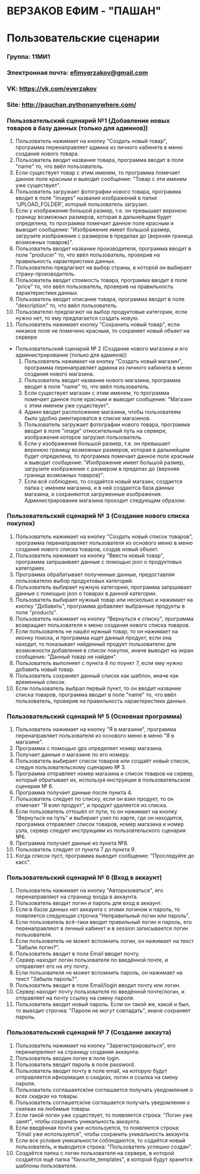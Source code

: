 # ВЕРЗАКОВ ЕФИМ - "ПАШАН"
# Пользовательские сценарии

### Группа: 11МИ1
### Электронная почта: efimverzakov@gmail.com
### VK: https://vk.com/everzakov
### Site: http://pauchan.pythonanywhere.com/



### Пользовательский сценарий №1 (Добавление новых товаров в базу данных (только для админов))
   
   1. Пользователь нажимает на кнопку "Создать новый товар", программа перенаправляет админа из личного кабинета в меню создания нового товара.
   2. Пользователь вводит название товара, программа вводит в поле "name" то, что ввёл пользователь.
   3. Если существует товар с этим именем, то программа помечает данное поле красным и выводит сообщение: "Товар с эти именем уже существует".
   4. Пользователь загружает фотографии нового товара, программа вводит в поле "images" названия изображений в папке 'UPLOAD_FOLDER', который пользователь загрузил.
   5. Если у изображения большой размер, т.е. он превышает верхнюю границу возможных размеров, которая в дальнейщем будет определена, то программа помечает данное поле красным и выводит сообщение: "Изображение имеет большой размер, загрузите изображение с размером в пределах до {верхняя граница возможных товаров}".
   6. Пользователь вводит название производителя, программа вводит в поле "producer" то, что ввёл пользователь, проверив на правильность характеристики данных.
   7. Пользователю предлагают на выбор страны, в которой он выбирает страну-производитель.  
   8. Пользователь вводит стоимость товара, программа вводит в поле "price" то, что ввёл пользователь, проверив на правильность характеристики данных.
   9. Пользователь вводит описание товара, программа вводит в поле "description" то, что ввёл пользователь.
   10. Пользователю предлагают на выбор продуктовые категории, если нужно нет, то ему предлагается создать новую.   
   11. Пользователь нажимает кнопку "Сохранить новый товар", если никакое поле не помечено красным, то сохраняет новый объект на сервере

* Пользовательский сценарий № 2 (Создание нового магазина и его администрирование (только для админов))
   1. Пользователь нажимает на кнопку "Создать новый магазин", программа перенаправляет админа из личного кабинета в меню создания нового магазина. 
   2. Пользователь вводит название нового магазина, программа вводит в поле "name" то, что ввёл пользователь.
   3. Если существует магазин с этим именем, то программа помечает данное поле красным и выводит сообщение: "Магазин с этим именем уже существует".
   4. Админ вводит расположение магазина, чтобы пользоватеям было удобно риентироватся в списке магазинов.
   5. Пользователь загружает фотографии нового товара, программа вводит в поле "image" относительный путь на сервере, изображения которое загрузил пользователь.
   6. Если у изображения большой размер, т.е. он превышает верхнюю границу возможных размеров, которая в дальнейщем будет определена, то программа помечает данное поле красным и выводит сообщение: "Изображение имеет большой размер, загрузите изображение с размером в пределах до {верхняя граница возможных товаров}".
   7. Если всё соблюдено, то создаётся новый магазин, создается папка с именем магазина,  и в ней создаютса база данных магазина, и сохраняются загруженные изображения.
   Администрирование магазина проходит следующим образом:
   
   
### Пользовательский сценарий № 3 (Создание нового списка покупок)

   1. Пользователь нажимает на кнопку "Создать новый список товаров", программа перенаправляет пользователя из основого меню в меню создания нового списка товаров, создав новый объект.
   2. Пользователь нажимает на  кнопку "Ввести новый товар", программа запршаивает данные с помощью json о продуктовых категориях.
   3. Программа обрабатывает полученные данные, предоставляя пользователю выбор продуктовых категорий.
   4. Пользователь выбирает нужную категорию, программа запршивает данные с помощью json о товарах в данной категории.
   5. Пользователь выбирает нужный товар или несколько и нажимает на кнопку "Добавить", программа добавляет выбранные продукты в поле "products".
   6. Пользователь нажимает на кнопку "Вернуться к списку", программа возвращает пользователя к меню создания нового списка товаров.
   7. Если пользователь не нашёл нужный товар, то он нажимает на иконку поиска, и программа ищет данный продукт, если она находит, то показывает найденный продукт пользователю для возможности добавления в список покупок, иначе выводит на экран сообщение: "Данный товар не найден". 
   8. Пользователь выполняет с пункта 4 по поункт 7, если ему нужно добавить новый товар.
   9. Пользователь сохраняет данный список как шаблон, иначе как временный список.
   10. Если пользователь выбрал первый пункт, то он вводит название списка товаров, программа вводит в поле "name" то, что ввёл пользователь, проверив на правильность характеристики данных.
   
  
   
### Пользовательский сценарий № 5  (Основная программа) 

   1. Пользователь нажимает на кнопку "Я в магазине", программа перенаправляет пользователя из основого меню в меню "Я в магазине".
   2. Программа с помощью gps определяет номер магазина.
   3. Получает данные о магазине по его номеру.
   4. Пользователь выбирает список товаров или создаёт новый список, следуя пользовательскому сценарию № 3.
   5. Программа отправляет номер магазина и список товаров на сервер, который обратывает их, используя инструкции в пользовательском сценарии № 6.
   6. Программа получает данные после пункта 4.
   7. Пользователь следует по списку, если он взял продукт, то он отмечает "Я взял продукт", и продукт удаляется из списка.
   8. Если пользователь оттошёл от пути, то он нажимает на кнопку "Вернуться на путь" и выбирает узел по карте, где он находится, программа отправляет список товаров, номер магазина и номер узла, сервер следует инструкциям из пользовтельского сценария №6.
   9. Программа получает данные из пункта №8.
   10. Пользователь следует от пункта 7 до пункта 9.
   11. Когда список пуст, программа выводит сообщение: "Проследуйте до касс".
   
### Пользовательский сценарий № 6 (Вход в аккаунт)
   1. Пользователь нажимает на кнопку "Авторизоваться", его перенаправляют на страницу входа в аккаунта.
   2. Пользователь вводит логин и пароль для вход в аккаунт.
   3. Если в баззе данных нет аккаунта с этими логином и пароль, то появляется следующая строчка "Неправильный логин или пароль".
   4. Если пользователь всё-таки вводит правильный логин и пароль, его перенаправляют в личный кабинет и в session записывается логин пользователя.
   5. Если пользователь не может вспомнить логин, он нажимает на текст "Забыли логин?".
   6. Пользователь вводит в поле Email вводит почту.
   7. Сервер находит логин пользователя по введённой почте, и отправляет его на эту почту.
   8. Если пользователя не может вспомнить пароль, он нажимает на текст "Забыли пароль?".
   9. Пользователь вводит в поле Email/login вводит почту или логин.
   10. Сервер находит почту пользователя по введённой почте/логин, и отправляет на почту ссылку на смену пароля.
   11. Пользователь вводит новый пароль. Если он такой же, какой и был, то выводит строчка: "Пароли не могут совпадать", иначе сохраняет пароль.
   
### Пользовательский сценарий № 7 (Создание аккаута)
   1. Пользователь нажимает на кнопку "Зарегистрироваться", его перенапрвляют на страницу создания аккаунта.
   2. Пользователь вводин логин в поле login.
   3. Пользователь вводит пароль в поле password.
   4. Пользователь вводит почту в поле email, на которую будут отправляется ифнормация о скидках, логин и ссылка на смену пароля.
   5. Пользователь соглашается/не соглашается получать уведомления о всех скидках на товары.
   6. Пользователь соглашется/не соглашается получать уведомления о скилках на любимые товары.
   7. Если такой логин уже существует, то появляется строка: "Логин уже занят", чтобы сохранить уникальность аккаунта.
   8. Если введённая почта уже используется, то появляется строка: "Email уже используется", чтобы сохранить уникальность аккаунта.
   9. Если все условия уникальности соблюдаются, то содаётся новый пользователь, и выводится строка: "Пользователь успешно создан".
   10. Создаётся папка с логин пользователя на сервере, в которой создаётся ещё папка "favourite_templates", в которой будут хранится шаблоны пользователя.

